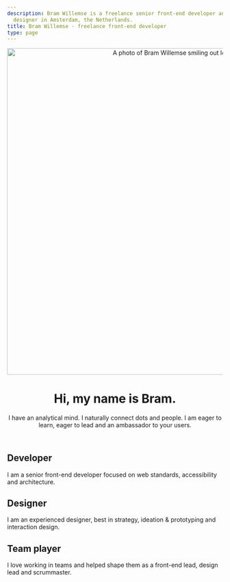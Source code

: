 ```yaml
---
description: Bram Willemse is a freelance senior front-end developer and interaction
  designer in Amsterdam, the Netherlands.
title: Bram Willemse - freelance front-end developer
type: page
---
```


<header class="brammy__card brammy__header">
    <img class="brammy__image" src="/img/bram-willemse.jpg" alt="A photo of Bram Willemse smiling out loud." width="762" height="763">
    <h1>Hi, my name is Bram.</h1>
    <p>I have an analytical mind. I naturally connect dots and people. I am eager to learn, eager to lead and an ambassador to your users.</p>
</header>

<article class="brammy__card">
    <h1>Developer</h1>
    <p>I am a senior front-end developer focused on web standards, accessibility and architecture.</p>
</article>

<article class="brammy__card">
    <h1>Designer</h1>
    <p>I am an experienced designer, best in strategy, ideation & prototyping and interaction design.</p>
</article>

<article class="brammy__card">
    <h1>Team player</h1>
    <p>I love working in teams and helped shape them as a front-end lead, design lead and scrummaster.</p>
</article>

